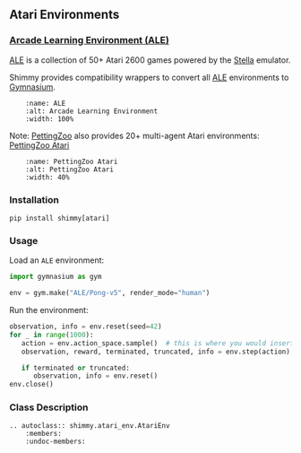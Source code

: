 ## Atari Environments

### [Arcade Learning Environment (ALE)](https://github.com/mgbellemare/Arcade-Learning-Environment)
[ALE](https://github.com/mgbellemare/Arcade-Learning-Environment) is a collection of 50+ Atari 2600 games powered by the [Stella](https://stella-emu.github.io/) emulator.

Shimmy provides compatibility wrappers to convert all [ALE](https://github.com/mgbellemare/Arcade-Learning-Environment) environments to [Gymnasium](https://gymnasium.farama.org/).

```{figure} /_static/img/ALE.png
    :name: ALE
    :alt: Arcade Learning Environment
    :width: 100%
```

Note: [PettingZoo](https://pettingzoo.farama.org/) also provides 20+ multi-agent Atari environments: [PettingZoo Atari](https://pettingzoo.farama.org/environments/atari/)

```{figure} https://pettingzoo.farama.org/_images/atari_double_dunk.gif
    :name: PettingZoo Atari
    :alt: PettingZoo Atari
    :width: 40%
```

### Installation
```
pip install shimmy[atari]
```

### Usage
Load an `ALE` environment:
```python
import gymnasium as gym

env = gym.make("ALE/Pong-v5", render_mode="human")
```

Run the environment:
```python
observation, info = env.reset(seed=42)
for _ in range(1000):
   action = env.action_space.sample()  # this is where you would insert your policy
   observation, reward, terminated, truncated, info = env.step(action)

   if terminated or truncated:
      observation, info = env.reset()
env.close()
```

### Class Description
```{eval-rst}
.. autoclass:: shimmy.atari_env.AtariEnv
    :members:
    :undoc-members:
```
